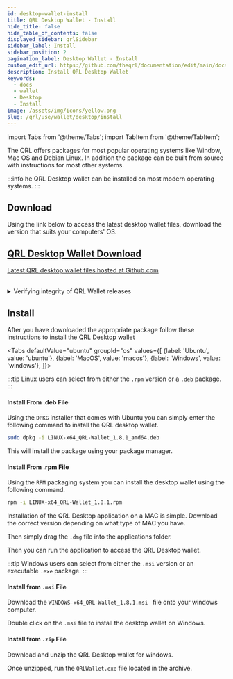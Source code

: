 ```yaml
---
id: desktop-wallet-install
title: QRL Desktop Wallet - Install 
hide_title: false
hide_table_of_contents: false
displayed_sidebar: qrlSidebar
sidebar_label: Install
sidebar_position: 2
pagination_label: Desktop Wallet - Install
custom_edit_url: https://github.com/theqrl/documentation/edit/main/docs/Use/Wallet/Desktop/download-and-install.md
description: Install QRL Desktop Wallet
keywords:
  - docs
  - wallet
  - Desktop
  - Install
image: /assets/img/icons/yellow.png
slug: /qrl/use/wallet/desktop/install
---
```


import Tabs from '@theme/Tabs';
import TabItem from '@theme/TabItem';


The QRL offers packages for most popular operating systems like Window, Mac OS and Debian Linux. In addition the package can be built from source with instructions for most other systems.

:::info
he QRL Desktop wallet can be installed on most modern operating systems. 
:::

## Download

Using the link below to access the latest desktop wallet files, download the version that suits your computers' OS.

<span>
  <section class="row list_node_modules-@docusaurus-theme-classic-lib-theme-DocCategoryGeneratedIndexPage-styles-module">
        <article class="col col--12 margin-bottom--md">
            <a class="card padding--md cardContainer_node_modules-@docusaurus-theme-classic-lib-theme-DocCard-styles-module" href="https://github.com/theQRL/qrl-wallet/releases/latest">
                <h2 class="text--truncate cardTitle_node_modules-@docusaurus-theme-classic-lib-theme-DocCard-styles-module" title="QRL Desktop Wallet Download">
                    QRL Desktop Wallet Download
                </h2>
                <p class="text--truncate cardDescription_node_modules-@docusaurus-theme-classic-lib-theme-DocCard-styles-module" 
               title="QRL desktop wallet files">
                    Latest QRL desktop wallet files hosted at Github.com
                </p>
            </a>
        </article>
    </section>
</span>


<br />

<details>
  <summary>Verifying integrity of QRL Wallet releases</summary>
  <p>

#### Requirements

- shasum
- gpg

#### 1. Download a QRL wallet

These are found on the Github releases page: [https://github.com/theQRL/qrl-wallet/releases](https://github.com/theQRL/qrl-wallet/releases)

#### 2. Download security@theqrl.org GPG public key

Either from key servers or [Github](https://github.com/theQRL/security/blob/master/security.theqrl.org.gpg.asc)

e.g.:

**Either:**

```
curl https://raw.githubusercontent.com/theQRL/security/master/security.theqrl.org.gpg.asc | gpg --import
```

**or:**

```
gpg --search-keys security@theqrl.org
```
should yield:

> gpg: data source: https://keys.openpgp.org:443
(1)  Security team security@theqrl.org
    4096 bit RSA key 14762269BFDD11F3, created: 2019-02-16

selecting key 1 will add the key to your keychain

#### 3. Download SHASUM file for the OS/version of wallet release

- [v1.8.1](https://github.com/theQRL/security/blob/master/qrl-wallet/1.8.1)
- [v1.8.0](https://github.com/theQRL/security/blob/master/qrl-wallet/1.8.0)
- [v1.7.3](https://github.com/theQRL/security/blob/master/qrl-wallet/1.7.3)
- [v1.7.0](https://github.com/theQRL/security/blob/master/qrl-wallet/1.7.0)
- [v1.6.6](https://github.com/theQRL/security/blob/master/qrl-wallet/1.6.6)

#### 4. Verify the signature of the SHASUM file

```
gpg --verify LINUX-x64_QRL-Wallet_1.8.1.deb.shasum.asc
```

Successful verification is indicated by:

```
gpg: Good signature from "Security team <security@theqrl.org>"
```

#### 5. Check the SHASUM of the downloaded wallet package

```
shasum -a 512 --check LINUX-x64_QRL-Wallet_1.8.1.deb.shasum.asc
```

Successful verification is indicated by (in this example):

```
LINUX-x64_QRL-Wallet_1.8.1.deb: OK
```

NB: _shasum: WARNING: 19 lines are improperly formatted_ messages are expected and are **not** errors: this is due to the SHASUM file being signed with GPG


  </p>
</details>

## Install

After you have downloaded the appropriate package follow these instructions to install the QRL Desktop wallet


<Tabs
    defaultValue="ubuntu"
    groupId="os"
    values={[
        {label: 'Ubuntu', value: 'ubuntu'},
        {label: 'MacOS', value: 'macos'},
        {label: 'Windows', value: 'windows'},
    ]}>

<TabItem value="ubuntu">

:::tip
Linux users can select from either the `.rpm` version or a `.deb` package.
:::

#### Install From .deb File

Using the `DPKG` installer that comes with Ubuntu you can simply enter the following command to install the QRL desktop wallet.

```bash
sudo dpkg -i LINUX-x64_QRL-Wallet_1.8.1_amd64.deb
```

This will install the package using your package manager.

#### Install From .rpm File

Using the `RPM` packaging system you can install the desktop wallet using the following command. 

```bash
rpm -i LINUX-x64_QRL-Wallet_1.8.1.rpm
```
</TabItem>

<TabItem value="macos">

Installation of the QRL Desktop application on a MAC is simple. Download the correct version depending on what type of MAC you have. 

Then simply drag the `.dmg` file into the applications folder.

Then you can run the application to access the QRL Desktop wallet.

</TabItem>

<TabItem value="windows">

:::tip
Windows users can select from either the `.msi` version or an executable `.exe` package.
:::

#### Install from `.msi` File

Download the `WINDOWS-x64_QRL-Wallet_1.8.1.msi
` file onto your windows computer.

Double click on the `.msi` file to install the desktop wallet on Windows.

#### Install from `.zip` File

Download and unzip the QRL Desktop wallet for windows.

Once unzipped, run the `QRLWallet.exe` file located in the archive.

</TabItem>
</Tabs>